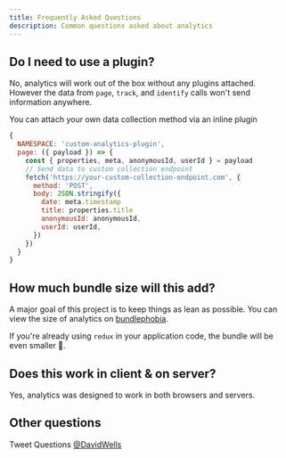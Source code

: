 ```yaml
---
title: Frequently Asked Questions
description: Common questions asked about analytics
---
```


## Do I need to use a plugin?

No, analytics will work out of the box without any plugins attached. However the data from `page`, `track`, and `identify` calls won't send information anywhere.

You can attach your own data collection method via an inline plugin

```js
{
  NAMESPACE: 'custom-analytics-plugin',
  page: ({ payload }) => {
    const { properties, meta, anonymousId, userId } = payload
    // Send data to custom collection endpoint
    fetch('https://your-custom-collection-endpoint.com', {
      method: 'POST',
      body: JSON.stringify({
        date: meta.timestamp
        title: properties.title
        anonymousId: anonymousId,
        userId: userId,
      })
    })
  }
}
```

## How much bundle size will this add?

A major goal of this project is to keep things as lean as possible. You can view the size of analytics on [bundlephobia](https://bundlephobia.com/result?p=analytics@0.1.19).

If you're already using `redux` in your application code, the bundle will be even smaller 🎉.

## Does this work in client & on server?

Yes, analytics was designed to work in both browsers and servers.

## Other questions

Tweet Questions [@DavidWells](https://twitter.com/davidwells)
